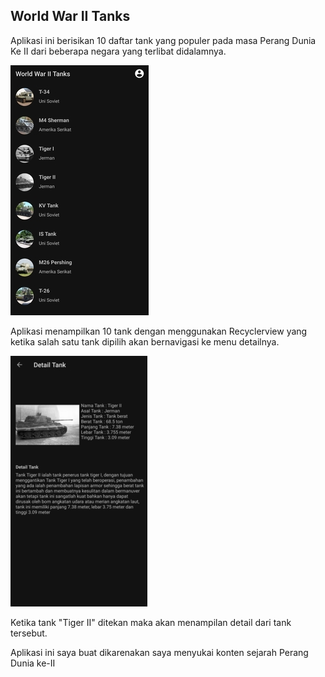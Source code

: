 ## World War II Tanks

Aplikasi ini berisikan 10 daftar tank yang populer pada masa Perang Dunia Ke II dari beberapa negara yang terlibat didalamnya.

![](https://raw.githubusercontent.com/dionpouw/Submission/master/111.jpg)

Aplikasi menampilkan 10 tank dengan menggunakan Recyclerview yang ketika salah satu tank dipilih akan bernavigasi ke menu detailnya.

![](https://raw.githubusercontent.com/dionpouw/Submission/master/22.jpg)

Ketika tank "Tiger II" ditekan maka akan menampilan detail dari tank tersebut.

Aplikasi ini saya buat dikarenakan saya menyukai konten sejarah Perang Dunia ke-II
